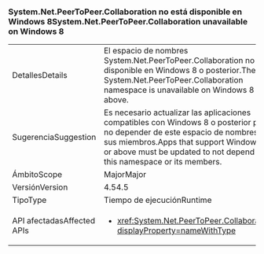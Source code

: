 ### <a name="systemnetpeertopeercollaboration-unavailable-on-windows-8"></a><span data-ttu-id="27c52-101">System.Net.PeerToPeer.Collaboration no está disponible en Windows 8</span><span class="sxs-lookup"><span data-stu-id="27c52-101">System.Net.PeerToPeer.Collaboration unavailable on Windows 8</span></span>

|   |   |
|---|---|
|<span data-ttu-id="27c52-102">Detalles</span><span class="sxs-lookup"><span data-stu-id="27c52-102">Details</span></span>|<span data-ttu-id="27c52-103">El espacio de nombres System.Net.PeerToPeer.Collaboration no está disponible en Windows 8 o posterior.</span><span class="sxs-lookup"><span data-stu-id="27c52-103">The System.Net.PeerToPeer.Collaboration namespace is unavailable on Windows 8 or above.</span></span>|
|<span data-ttu-id="27c52-104">Sugerencia</span><span class="sxs-lookup"><span data-stu-id="27c52-104">Suggestion</span></span>|<span data-ttu-id="27c52-105">Es necesario actualizar las aplicaciones compatibles con Windows 8 o posterior para no depender de este espacio de nombres ni sus miembros.</span><span class="sxs-lookup"><span data-stu-id="27c52-105">Apps that support Windows 8 or above must be updated to not depend on this namespace or its members.</span></span>|
|<span data-ttu-id="27c52-106">Ámbito</span><span class="sxs-lookup"><span data-stu-id="27c52-106">Scope</span></span>|<span data-ttu-id="27c52-107">Major</span><span class="sxs-lookup"><span data-stu-id="27c52-107">Major</span></span>|
|<span data-ttu-id="27c52-108">Versión</span><span class="sxs-lookup"><span data-stu-id="27c52-108">Version</span></span>|<span data-ttu-id="27c52-109">4.5</span><span class="sxs-lookup"><span data-stu-id="27c52-109">4.5</span></span>|
|<span data-ttu-id="27c52-110">Tipo</span><span class="sxs-lookup"><span data-stu-id="27c52-110">Type</span></span>|<span data-ttu-id="27c52-111">Tiempo de ejecución</span><span class="sxs-lookup"><span data-stu-id="27c52-111">Runtime</span></span>|
|<span data-ttu-id="27c52-112">API afectadas</span><span class="sxs-lookup"><span data-stu-id="27c52-112">Affected APIs</span></span>|<ul><li><xref:System.Net.PeerToPeer.Collaboration?displayProperty=nameWithType></li></ul>|

